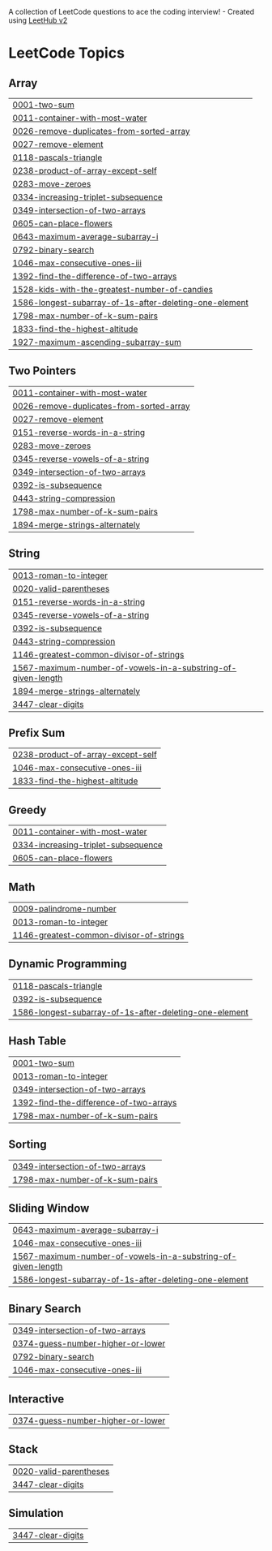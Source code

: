 A collection of LeetCode questions to ace the coding interview! - Created using [LeetHub v2](https://github.com/arunbhardwaj/LeetHub-2.0)
<!---LeetCode Topics Start-->
# LeetCode Topics
## Array
|  |
| ------- |
| [0001-two-sum](https://github.com/jonowrenn/LeetHub/tree/master/0001-two-sum) |
| [0011-container-with-most-water](https://github.com/jonowrenn/LeetHub/tree/master/0011-container-with-most-water) |
| [0026-remove-duplicates-from-sorted-array](https://github.com/jonowrenn/LeetHub/tree/master/0026-remove-duplicates-from-sorted-array) |
| [0027-remove-element](https://github.com/jonowrenn/LeetHub/tree/master/0027-remove-element) |
| [0118-pascals-triangle](https://github.com/jonowrenn/LeetHub/tree/master/0118-pascals-triangle) |
| [0238-product-of-array-except-self](https://github.com/jonowrenn/LeetHub/tree/master/0238-product-of-array-except-self) |
| [0283-move-zeroes](https://github.com/jonowrenn/LeetHub/tree/master/0283-move-zeroes) |
| [0334-increasing-triplet-subsequence](https://github.com/jonowrenn/LeetHub/tree/master/0334-increasing-triplet-subsequence) |
| [0349-intersection-of-two-arrays](https://github.com/jonowrenn/LeetHub/tree/master/0349-intersection-of-two-arrays) |
| [0605-can-place-flowers](https://github.com/jonowrenn/LeetHub/tree/master/0605-can-place-flowers) |
| [0643-maximum-average-subarray-i](https://github.com/jonowrenn/LeetHub/tree/master/0643-maximum-average-subarray-i) |
| [0792-binary-search](https://github.com/jonowrenn/LeetHub/tree/master/0792-binary-search) |
| [1046-max-consecutive-ones-iii](https://github.com/jonowrenn/LeetHub/tree/master/1046-max-consecutive-ones-iii) |
| [1392-find-the-difference-of-two-arrays](https://github.com/jonowrenn/LeetHub/tree/master/1392-find-the-difference-of-two-arrays) |
| [1528-kids-with-the-greatest-number-of-candies](https://github.com/jonowrenn/LeetHub/tree/master/1528-kids-with-the-greatest-number-of-candies) |
| [1586-longest-subarray-of-1s-after-deleting-one-element](https://github.com/jonowrenn/LeetHub/tree/master/1586-longest-subarray-of-1s-after-deleting-one-element) |
| [1798-max-number-of-k-sum-pairs](https://github.com/jonowrenn/LeetHub/tree/master/1798-max-number-of-k-sum-pairs) |
| [1833-find-the-highest-altitude](https://github.com/jonowrenn/LeetHub/tree/master/1833-find-the-highest-altitude) |
| [1927-maximum-ascending-subarray-sum](https://github.com/jonowrenn/LeetHub/tree/master/1927-maximum-ascending-subarray-sum) |
## Two Pointers
|  |
| ------- |
| [0011-container-with-most-water](https://github.com/jonowrenn/LeetHub/tree/master/0011-container-with-most-water) |
| [0026-remove-duplicates-from-sorted-array](https://github.com/jonowrenn/LeetHub/tree/master/0026-remove-duplicates-from-sorted-array) |
| [0027-remove-element](https://github.com/jonowrenn/LeetHub/tree/master/0027-remove-element) |
| [0151-reverse-words-in-a-string](https://github.com/jonowrenn/LeetHub/tree/master/0151-reverse-words-in-a-string) |
| [0283-move-zeroes](https://github.com/jonowrenn/LeetHub/tree/master/0283-move-zeroes) |
| [0345-reverse-vowels-of-a-string](https://github.com/jonowrenn/LeetHub/tree/master/0345-reverse-vowels-of-a-string) |
| [0349-intersection-of-two-arrays](https://github.com/jonowrenn/LeetHub/tree/master/0349-intersection-of-two-arrays) |
| [0392-is-subsequence](https://github.com/jonowrenn/LeetHub/tree/master/0392-is-subsequence) |
| [0443-string-compression](https://github.com/jonowrenn/LeetHub/tree/master/0443-string-compression) |
| [1798-max-number-of-k-sum-pairs](https://github.com/jonowrenn/LeetHub/tree/master/1798-max-number-of-k-sum-pairs) |
| [1894-merge-strings-alternately](https://github.com/jonowrenn/LeetHub/tree/master/1894-merge-strings-alternately) |
## String
|  |
| ------- |
| [0013-roman-to-integer](https://github.com/jonowrenn/LeetHub/tree/master/0013-roman-to-integer) |
| [0020-valid-parentheses](https://github.com/jonowrenn/LeetHub/tree/master/0020-valid-parentheses) |
| [0151-reverse-words-in-a-string](https://github.com/jonowrenn/LeetHub/tree/master/0151-reverse-words-in-a-string) |
| [0345-reverse-vowels-of-a-string](https://github.com/jonowrenn/LeetHub/tree/master/0345-reverse-vowels-of-a-string) |
| [0392-is-subsequence](https://github.com/jonowrenn/LeetHub/tree/master/0392-is-subsequence) |
| [0443-string-compression](https://github.com/jonowrenn/LeetHub/tree/master/0443-string-compression) |
| [1146-greatest-common-divisor-of-strings](https://github.com/jonowrenn/LeetHub/tree/master/1146-greatest-common-divisor-of-strings) |
| [1567-maximum-number-of-vowels-in-a-substring-of-given-length](https://github.com/jonowrenn/LeetHub/tree/master/1567-maximum-number-of-vowels-in-a-substring-of-given-length) |
| [1894-merge-strings-alternately](https://github.com/jonowrenn/LeetHub/tree/master/1894-merge-strings-alternately) |
| [3447-clear-digits](https://github.com/jonowrenn/LeetHub/tree/master/3447-clear-digits) |
## Prefix Sum
|  |
| ------- |
| [0238-product-of-array-except-self](https://github.com/jonowrenn/LeetHub/tree/master/0238-product-of-array-except-self) |
| [1046-max-consecutive-ones-iii](https://github.com/jonowrenn/LeetHub/tree/master/1046-max-consecutive-ones-iii) |
| [1833-find-the-highest-altitude](https://github.com/jonowrenn/LeetHub/tree/master/1833-find-the-highest-altitude) |
## Greedy
|  |
| ------- |
| [0011-container-with-most-water](https://github.com/jonowrenn/LeetHub/tree/master/0011-container-with-most-water) |
| [0334-increasing-triplet-subsequence](https://github.com/jonowrenn/LeetHub/tree/master/0334-increasing-triplet-subsequence) |
| [0605-can-place-flowers](https://github.com/jonowrenn/LeetHub/tree/master/0605-can-place-flowers) |
## Math
|  |
| ------- |
| [0009-palindrome-number](https://github.com/jonowrenn/LeetHub/tree/master/0009-palindrome-number) |
| [0013-roman-to-integer](https://github.com/jonowrenn/LeetHub/tree/master/0013-roman-to-integer) |
| [1146-greatest-common-divisor-of-strings](https://github.com/jonowrenn/LeetHub/tree/master/1146-greatest-common-divisor-of-strings) |
## Dynamic Programming
|  |
| ------- |
| [0118-pascals-triangle](https://github.com/jonowrenn/LeetHub/tree/master/0118-pascals-triangle) |
| [0392-is-subsequence](https://github.com/jonowrenn/LeetHub/tree/master/0392-is-subsequence) |
| [1586-longest-subarray-of-1s-after-deleting-one-element](https://github.com/jonowrenn/LeetHub/tree/master/1586-longest-subarray-of-1s-after-deleting-one-element) |
## Hash Table
|  |
| ------- |
| [0001-two-sum](https://github.com/jonowrenn/LeetHub/tree/master/0001-two-sum) |
| [0013-roman-to-integer](https://github.com/jonowrenn/LeetHub/tree/master/0013-roman-to-integer) |
| [0349-intersection-of-two-arrays](https://github.com/jonowrenn/LeetHub/tree/master/0349-intersection-of-two-arrays) |
| [1392-find-the-difference-of-two-arrays](https://github.com/jonowrenn/LeetHub/tree/master/1392-find-the-difference-of-two-arrays) |
| [1798-max-number-of-k-sum-pairs](https://github.com/jonowrenn/LeetHub/tree/master/1798-max-number-of-k-sum-pairs) |
## Sorting
|  |
| ------- |
| [0349-intersection-of-two-arrays](https://github.com/jonowrenn/LeetHub/tree/master/0349-intersection-of-two-arrays) |
| [1798-max-number-of-k-sum-pairs](https://github.com/jonowrenn/LeetHub/tree/master/1798-max-number-of-k-sum-pairs) |
## Sliding Window
|  |
| ------- |
| [0643-maximum-average-subarray-i](https://github.com/jonowrenn/LeetHub/tree/master/0643-maximum-average-subarray-i) |
| [1046-max-consecutive-ones-iii](https://github.com/jonowrenn/LeetHub/tree/master/1046-max-consecutive-ones-iii) |
| [1567-maximum-number-of-vowels-in-a-substring-of-given-length](https://github.com/jonowrenn/LeetHub/tree/master/1567-maximum-number-of-vowels-in-a-substring-of-given-length) |
| [1586-longest-subarray-of-1s-after-deleting-one-element](https://github.com/jonowrenn/LeetHub/tree/master/1586-longest-subarray-of-1s-after-deleting-one-element) |
## Binary Search
|  |
| ------- |
| [0349-intersection-of-two-arrays](https://github.com/jonowrenn/LeetHub/tree/master/0349-intersection-of-two-arrays) |
| [0374-guess-number-higher-or-lower](https://github.com/jonowrenn/LeetHub/tree/master/0374-guess-number-higher-or-lower) |
| [0792-binary-search](https://github.com/jonowrenn/LeetHub/tree/master/0792-binary-search) |
| [1046-max-consecutive-ones-iii](https://github.com/jonowrenn/LeetHub/tree/master/1046-max-consecutive-ones-iii) |
## Interactive
|  |
| ------- |
| [0374-guess-number-higher-or-lower](https://github.com/jonowrenn/LeetHub/tree/master/0374-guess-number-higher-or-lower) |
## Stack
|  |
| ------- |
| [0020-valid-parentheses](https://github.com/jonowrenn/LeetHub/tree/master/0020-valid-parentheses) |
| [3447-clear-digits](https://github.com/jonowrenn/LeetHub/tree/master/3447-clear-digits) |
## Simulation
|  |
| ------- |
| [3447-clear-digits](https://github.com/jonowrenn/LeetHub/tree/master/3447-clear-digits) |
<!---LeetCode Topics End-->